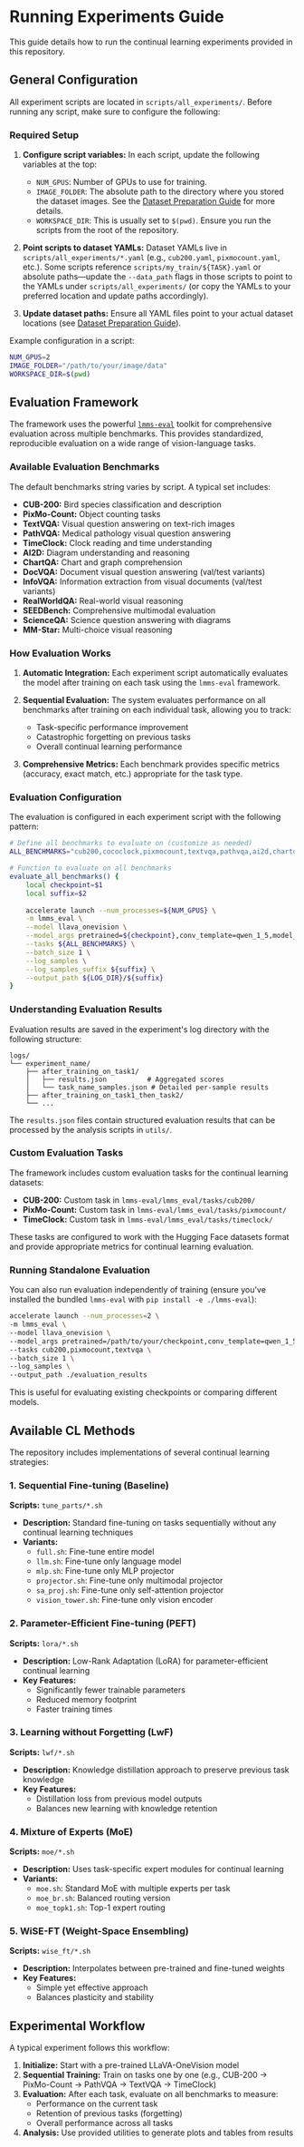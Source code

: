 # Running Experiments Guide

This guide details how to run the continual learning experiments provided in this repository.

## General Configuration

All experiment scripts are located in `scripts/all_experiments/`. Before running any script, make sure to configure the following:

### Required Setup

1.  **Configure script variables:** In each script, update the following variables at the top:
    -   `NUM_GPUS`: Number of GPUs to use for training.
    -   `IMAGE_FOLDER`: The absolute path to the directory where you stored the dataset images. See the [Dataset Preparation Guide](./data_preparation.md) for more details.
    -   `WORKSPACE_DIR`: This is usually set to `$(pwd)`. Ensure you run the scripts from the root of the repository.

2.  **Point scripts to dataset YAMLs:** Dataset YAMLs live in `scripts/all_experiments/*.yaml` (e.g., `cub200.yaml`, `pixmocount.yaml`, etc.). Some scripts reference `scripts/my_train/${TASK}.yaml` or absolute paths—update the `--data_path` flags in those scripts to point to the YAMLs under `scripts/all_experiments/` (or copy the YAMLs to your preferred location and update paths accordingly).

3.  **Update dataset paths:** Ensure all YAML files point to your actual dataset locations (see [Dataset Preparation Guide](./data_preparation.md)).

Example configuration in a script:
```bash
NUM_GPUS=2
IMAGE_FOLDER="/path/to/your/image/data"
WORKSPACE_DIR=$(pwd)
```

## Evaluation Framework

The framework uses the powerful [`lmms-eval`](https://github.com/EvolvingLMMs-Lab/lmms-eval) toolkit for comprehensive evaluation across multiple benchmarks. This provides standardized, reproducible evaluation on a wide range of vision-language tasks.

### Available Evaluation Benchmarks

The default benchmarks string varies by script. A typical set includes:

- **CUB-200:** Bird species classification and description
- **PixMo-Count:** Object counting tasks
- **TextVQA:** Visual question answering on text-rich images
- **PathVQA:** Medical pathology visual question answering
- **TimeClock:** Clock reading and time understanding
- **AI2D:** Diagram understanding and reasoning
- **ChartQA:** Chart and graph comprehension
- **DocVQA:** Document visual question answering (val/test variants)
- **InfoVQA:** Information extraction from visual documents (val/test variants)
- **RealWorldQA:** Real-world visual reasoning
- **SEEDBench:** Comprehensive multimodal evaluation
- **ScienceQA:** Science question answering with diagrams
- **MM-Star:** Multi-choice visual reasoning


### How Evaluation Works

1. **Automatic Integration:** Each experiment script automatically evaluates the model after training on each task using the `lmms-eval` framework.

2. **Sequential Evaluation:** The system evaluates performance on all benchmarks after training on each individual task, allowing you to track:
   - Task-specific performance improvement
   - Catastrophic forgetting on previous tasks
   - Overall continual learning performance

3. **Comprehensive Metrics:** Each benchmark provides specific metrics (accuracy, exact match, etc.) appropriate for the task type.

### Evaluation Configuration

The evaluation is configured in each experiment script with the following pattern:

```bash
# Define all benchmarks to evaluate on (customize as needed)
ALL_BENCHMARKS="cub200,cococlock,pixmocount,textvqa,pathvqa,ai2d,chartqa,docvqa_val,infovqa_val,realworldqa,ocrbench,seedbench,scienceqa_img,mmstar,countbench,openimgclock,timeclock"

# Function to evaluate on all benchmarks
evaluate_all_benchmarks() {
    local checkpoint=$1
    local suffix=$2
    
    accelerate launch --num_processes=${NUM_GPUS} \
    -m lmms_eval \
    --model llava_onevision \
    --model_args pretrained=${checkpoint},conv_template=qwen_1_5,model_name=llava_qwen,vocab_size=152064 \
    --tasks ${ALL_BENCHMARKS} \
    --batch_size 1 \
    --log_samples \
    --log_samples_suffix ${suffix} \
    --output_path ${LOG_DIR}/${suffix}
}
```

### Understanding Evaluation Results

Evaluation results are saved in the experiment's log directory with the following structure:

```
logs/
└── experiment_name/
    ├── after_training_on_task1/
    │   ├── results.json          # Aggregated scores
    │   └── task_name_samples.json # Detailed per-sample results
    ├── after_training_on_task1_then_task2/
    └── ...
```

The `results.json` files contain structured evaluation results that can be processed by the analysis scripts in `utils/`.

### Custom Evaluation Tasks

The framework includes custom evaluation tasks for the continual learning datasets:

- **CUB-200:** Custom task in `lmms-eval/lmms_eval/tasks/cub200/`
- **PixMo-Count:** Custom task in `lmms-eval/lmms_eval/tasks/pixmocount/`
- **TimeClock:** Custom task in `lmms-eval/lmms_eval/tasks/timeclock/`

These tasks are configured to work with the Hugging Face datasets format and provide appropriate metrics for continual learning evaluation.

### Running Standalone Evaluation

You can also run evaluation independently of training (ensure you've installed the bundled `lmms-eval` with `pip install -e ./lmms-eval`):

```bash
accelerate launch --num_processes=2 \
-m lmms_eval \
--model llava_onevision \
--model_args pretrained=/path/to/your/checkpoint,conv_template=qwen_1_5,model_name=llava_qwen,vocab_size=152064 \
--tasks cub200,pixmocount,textvqa \
--batch_size 1 \
--log_samples \
--output_path ./evaluation_results
```

This is useful for evaluating existing checkpoints or comparing different models.

## Available CL Methods

The repository includes implementations of several continual learning strategies:

### 1. Sequential Fine-tuning (Baseline)
**Scripts:** `tune_parts/*.sh`
- **Description:** Standard fine-tuning on tasks sequentially without any continual learning techniques
- **Variants:** 
  - `full.sh`: Fine-tune entire model
  - `llm.sh`: Fine-tune only language model
  - `mlp.sh`: Fine-tune only MLP projector  
  - `projector.sh`: Fine-tune only multimodal projector
  - `sa_proj.sh`: Fine-tune only self-attention projector
  - `vision_tower.sh`: Fine-tune only vision encoder

### 2. Parameter-Efficient Fine-tuning (PEFT)
**Scripts:** `lora/*.sh`
- **Description:** Low-Rank Adaptation (LoRA) for parameter-efficient continual learning
- **Key Features:**
  - Significantly fewer trainable parameters
  - Reduced memory footprint
  - Faster training times

### 3. Learning without Forgetting (LwF)
**Scripts:** `lwf/*.sh`
- **Description:** Knowledge distillation approach to preserve previous task knowledge
- **Key Features:**
  - Distillation loss from previous model outputs
  - Balances new learning with knowledge retention

### 4. Mixture of Experts (MoE)
**Scripts:** `moe/*.sh`
- **Description:** Uses task-specific expert modules for continual learning
- **Variants:**
  - `moe.sh`: Standard MoE with multiple experts per task
  - `moe_br.sh`: Balanced routing version
  - `moe_topk1.sh`: Top-1 expert routing

### 5. WiSE-FT (Weight-Space Ensembling)
**Scripts:** `wise_ft/*.sh`
- **Description:** Interpolates between pre-trained and fine-tuned weights
- **Key Features:**
  - Simple yet effective approach
  - Balances plasticity and stability


## Experimental Workflow

A typical experiment follows this workflow:

1. **Initialize:** Start with a pre-trained LLaVA-OneVision model
2. **Sequential Training:** Train on tasks one by one (e.g., CUB-200 → PixMo-Count → PathVQA → TextVQA → TimeClock)
3. **Evaluation:** After each task, evaluate on all benchmarks to measure:
   - Performance on the current task
   - Retention of previous tasks (forgetting)
   - Overall performance across all tasks
4. **Analysis:** Use provided utilities to generate plots and tables from results
